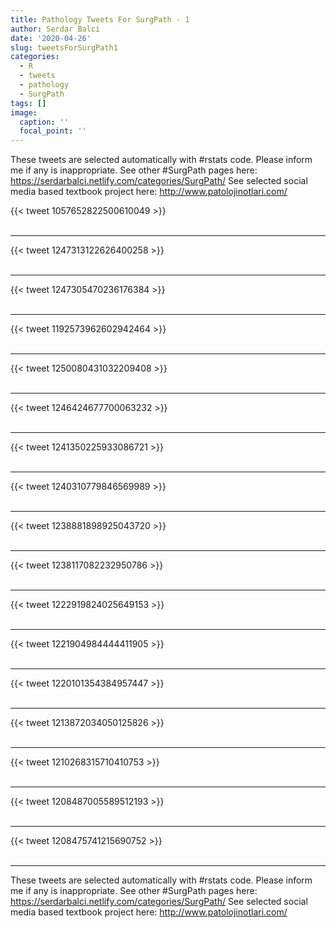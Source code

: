 ```yaml
---
title: Pathology Tweets For SurgPath - 1
author: Serdar Balci
date: '2020-04-26'
slug: tweetsForSurgPath1
categories:
  - R
  - tweets
  - pathology
  - SurgPath
tags: []
image:
  caption: ''
  focal_point: ''
---
```



These tweets are selected automatically with #rstats code. Please inform me if any is inappropriate.
See other #SurgPath pages here: https://serdarbalci.netlify.com/categories/SurgPath/ 
See selected social media based textbook project here: http://www.patolojinotlari.com/

{{< tweet 1057652822500610049 >}}
<br>
<br>
<hr>
{{< tweet 1247313122626400258 >}}
<br>
<br>
<hr>
{{< tweet 1247305470236176384 >}}
<br>
<br>
<hr>
{{< tweet 1192573962602942464 >}}
<br>
<br>
<hr>
{{< tweet 1250080431032209408 >}}
<br>
<br>
<hr>
{{< tweet 1246424677700063232 >}}
<br>
<br>
<hr>
{{< tweet 1241350225933086721 >}}
<br>
<br>
<hr>
{{< tweet 1240310779846569989 >}}
<br>
<br>
<hr>
{{< tweet 1238881898925043720 >}}
<br>
<br>
<hr>
{{< tweet 1238117082232950786 >}}
<br>
<br>
<hr>
{{< tweet 1222919824025649153 >}}
<br>
<br>
<hr>
{{< tweet 1221904984444411905 >}}
<br>
<br>
<hr>
{{< tweet 1220101354384957447 >}}
<br>
<br>
<hr>
{{< tweet 1213872034050125826 >}}
<br>
<br>
<hr>
{{< tweet 1210268315710410753 >}}
<br>
<br>
<hr>
{{< tweet 1208487005589512193 >}}
<br>
<br>
<hr>
{{< tweet 1208475741215690752 >}}
<br>
<br>
<hr>


These tweets are selected automatically with #rstats code. Please inform me if any is inappropriate.
See other #SurgPath pages here: https://serdarbalci.netlify.com/categories/SurgPath/ 
See selected social media based textbook project here: http://www.patolojinotlari.com/
